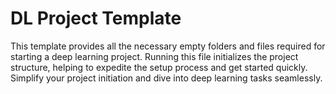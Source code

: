 # DL Project Template
This template provides all the necessary empty folders and files required for starting a deep learning project. Running this file initializes the project structure, helping to expedite the setup process and get started quickly. Simplify your project initiation and dive into deep learning tasks seamlessly.
